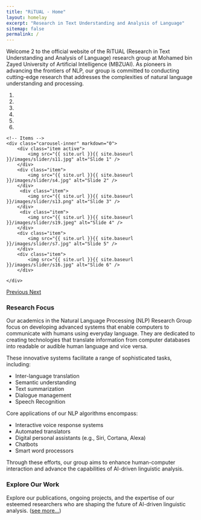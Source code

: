 ```yaml
---
title: "RiTUAL - Home"
layout: homelay
excerpt: "Research in Text Understanding and Analysis of Language"
sitemap: false
permalink: /
---
```


Welcome 2 to the official website of the RiTUAL (Research in Text Understanding and Analysis of Language) research group at Mohamed bin Zayed University of Artificial Intelligence (MBZUAI). As pioneers in advancing the frontiers of NLP, our group is committed to conducting cutting-edge research that addresses the complexities of natural language understanding and processing.

<style>
#carousel img {
    width: 100%;
    height: 300px; /* Set the desired height */
    object-fit: cover; /* This will ensure the images cover the entire area while maintaining aspect ratio */
}
</style>

<div markdown="0" id="carousel" class="carousel slide" data-ride="carousel" data-interval="4000" data-pause="hover" >
    <!-- Menu -->
    <ol class="carousel-indicators">
        <li data-target="#carousel" data-slide-to="0" class="active"></li>
        <li data-target="#carousel" data-slide-to="1"></li>
        <li data-target="#carousel" data-slide-to="2"></li>
        <li data-target="#carousel" data-slide-to="3"></li>
        <li data-target="#carousel" data-slide-to="4"></li>
        <li data-target="#carousel" data-slide-to="5"></li>
    </ol>

    <!-- Items -->
    <div class="carousel-inner" markdown="0">
        <div class="item active">
            <img src="{{ site.url }}{{ site.baseurl }}/images/slider/s11.jpg" alt="Slide 1" />
        </div>
        <div class="item">
            <img src="{{ site.url }}{{ site.baseurl }}/images/slider/s4.jpg" alt="Slide 2" />
        </div>    
         <div class="item">
            <img src="{{ site.url }}{{ site.baseurl }}/images/slider/s13.png" alt="Slide 3" />
        </div>    
         <div class="item">
            <img src="{{ site.url }}{{ site.baseurl }}/images/slider/s19.jpeg" alt="Slide 4" />
        </div> 
        <div class="item">
            <img src="{{ site.url }}{{ site.baseurl }}/images/slider/s7.jpg" alt="Slide 5" />
        </div>     
        <div class="item">
            <img src="{{ site.url }}{{ site.baseurl }}/images/slider/s16.jpg" alt="Slide 6" />
        </div>

    </div>
  <a class="left carousel-control" href="#carousel" role="button" data-slide="prev">
    <span class="glyphicon glyphicon-chevron-left" aria-hidden="true"></span>
    <span class="sr-only">Previous</span>
  </a>
  <a class="right carousel-control" href="#carousel" role="button" data-slide="next">
    <span class="glyphicon glyphicon-chevron-right" aria-hidden="true"></span>
    <span class="sr-only">Next</span>
  </a>
</div>

<h3 class="navy">Research Focus</h3>

Our academics in the Natural Language Processing (NLP) Research Group focus on developing advanced systems that enable computers to communicate with humans using everyday language. They are dedicated to creating technologies that translate information from computer databases into readable or audible human language and vice versa.

These innovative systems facilitate a range of sophisticated tasks, including:

* Inter-language translation
* Semantic understanding
* Text summarization
* Dialogue management
* Speech Recognition

Core applications of our NLP algorithms encompass:

* Interactive voice response systems
* Automated translators
* Digital personal assistants (e.g., Siri, Cortana, Alexa)
* Chatbots
* Smart word processors

Through these efforts, our group aims to enhance human-computer interaction and advance the capabilities of AI-driven linguistic analysis.

<h3>Explore Our Work</h3>

Explore our publications, ongoing projects, and the expertise of our esteemed researchers who are shaping the future of AI-driven linguistic analysis. (<a href="{{ site.url }}{{ site.baseurl }}/publications">see more...</a>)
